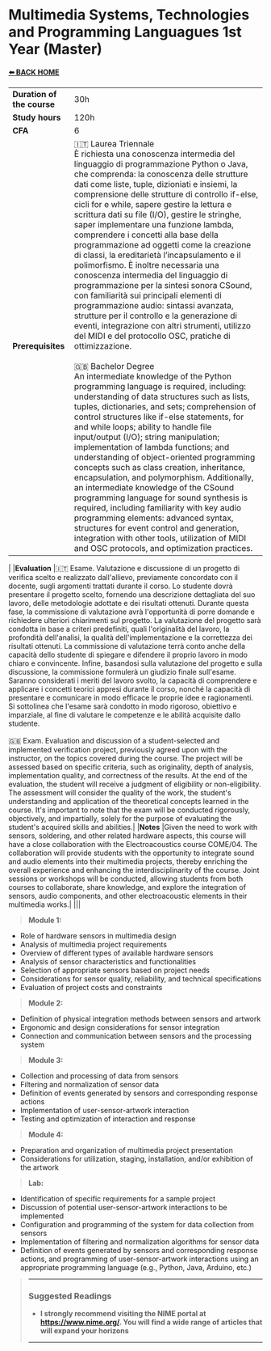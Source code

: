 # **Multimedia Systems, Technologies and Programming Languagues 1st Year (Master)**  

[**⬅️ BACK HOME**](/README.md)

|                          |     |
|:-------------------------|:----|  
|**Duration of the course**|30h  |
|**Study hours**           |120h |
|**CFA**                   |6    |
|**Prerequisites**         |🇮🇹 Laurea Triennale<br>È richiesta una conoscenza intermedia del linguaggio di programmazione Python o Java, che comprenda: la conoscenza delle strutture dati come liste, tuple, dizioniati e insiemi, la comprensione delle strutture di controllo if-else, cicli for e while, sapere gestire la lettura e scrittura dati su file (I/O), gestire le stringhe, saper implementare una funzione lambda, comprendere i concetti alla base della programmazione ad oggetti come la creazione di classi, la ereditarietà l’incapsulamento e il polimorfismo. È inoltre necessaria una conoscenza intermedia del linguaggio di programmazione per la sintesi sonora CSound, con familiarità sui principali elementi di programmazione audio: sintassi avanzata, strutture per il controllo e la generazione di eventi, integrazione con altri strumenti, utilizzo del MIDI e del protocollo OSC, pratiche di ottimizzazione.<br><br>🇬🇧 Bachelor Degree<br>An intermediate knowledge of the Python programming language is required, including: understanding of data structures such as lists, tuples, dictionaries, and sets; comprehension of control structures like if-else statements, for and while loops; ability to handle file input/output (I/O); string manipulation; implementation of lambda functions; and understanding of object-oriented programming concepts such as class creation, inheritance, encapsulation, and polymorphism. Additionally, an intermediate knowledge of the CSound programming language for sound synthesis is required, including familiarity with key audio programming elements: advanced syntax, structures for event control and generation, integration with other tools, utilization of MIDI and OSC protocols, and optimization practices.
|
|**Evaluation**            |🇮🇹 Esame. Valutazione e discussione di un progetto di verifica scelto e realizzato dall'allievo, previamente concordato con il docente, sugli argomenti trattati durante il corso. Lo studente dovrà presentare il progetto scelto, fornendo una descrizione dettagliata del suo lavoro, delle metodologie adottate e dei risultati ottenuti. Durante questa fase, la commissione di valutazione avrà l'opportunità di porre domande e richiedere ulteriori chiarimenti sul progetto. La valutazione del progetto sarà condotta in base a criteri predefiniti, quali l'originalità del lavoro, la profondità dell'analisi, la qualità dell'implementazione e la correttezza dei risultati ottenuti. La commissione di valutazione terrà conto anche della capacità dello studente di spiegare e difendere il proprio lavoro in modo chiaro e convincente. Infine, basandosi sulla valutazione del progetto e sulla discussione, la commissione formulerà un giudizio finale sull'esame. Saranno considerati i meriti del lavoro svolto, la capacità di comprendere e applicare i concetti teorici appresi durante il corso, nonché la capacità di presentare e comunicare in modo efficace le proprie idee e ragionamenti.<br>Si sottolinea che l'esame sarà condotto in modo rigoroso, obiettivo e imparziale, al fine di valutare le competenze e le abilità acquisite dallo studente. <br><br>🇬🇧 Exam. Evaluation and discussion of a student-selected and implemented verification project, previously agreed upon with the instructor, on the topics covered during the course. The project will be assessed based on specific criteria, such as originality, depth of analysis, implementation quality, and correctness of the results. At the end of the evaluation, the student will receive a judgment of eligibility or non-eligibility. The assessment will consider the quality of the work, the student's understanding and application of the theoretical concepts learned in the course. It's important to note that the exam will be conducted rigorously, objectively, and impartially, solely for the purpose of evaluating the student's acquired skills and abilities.|
|**Notes**                 |Given the need to work with sensors, soldering, and other related hardware aspects, this course will have a close collaboration with the Electroacoustics course COME/04. The collaboration will provide students with the opportunity to integrate sound and audio elements into their multimedia projects, thereby enriching the overall experience and enhancing the interdisciplinarity of the course. Joint sessions or workshops will be conducted, allowing students from both courses to collaborate, share knowledge, and explore the integration of sensors, audio components, and other electroacoustic elements in their multimedia works.|
|||

>**Module 1:**

- Role of hardware sensors in multimedia design
- Analysis of multimedia project requirements
- Overview of different types of available hardware sensors
- Analysis of sensor characteristics and functionalities
- Selection of appropriate sensors based on project needs
- Considerations for sensor quality, reliability, and technical specifications
- Evaluation of project costs and constraints

>**Module 2:**

- Definition of physical integration methods between sensors and artwork
- Ergonomic and design considerations for sensor integration
- Connection and communication between sensors and the processing system

>**Module 3:**

- Collection and processing of data from sensors
- Filtering and normalization of sensor data
- Definition of events generated by sensors and corresponding response actions
- Implementation of user-sensor-artwork interaction
- Testing and optimization of interaction and response

>**Module 4:**

- Preparation and organization of multimedia project presentation
- Considerations for utilization, staging, installation, and/or exhibition of the artwork

>**Lab:**

- Identification of specific requirements for a sample project
- Discussion of potential user-sensor-artwork interactions to be implemented
- Configuration and programming of the system for data collection from sensors
- Implementation of filtering and normalization algorithms for sensor data
- Definition of events generated by sensors and corresponding response actions, and programming of user-sensor-artwork interactions using an appropriate programming language (e.g., Python, Java, Arduino, etc.)

>---
>
>### **Suggested Readings**  
>
>- **I strongly recommend visiting the NIME portal at <https://www.nime.org/>. You will find a wide range of articles that will expand your horizons**
>
>---
